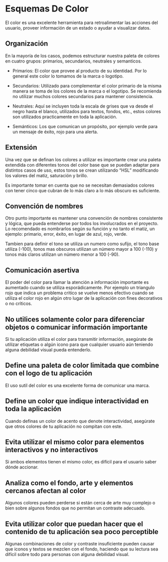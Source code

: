 # Esquemas De Color

El color es una excelente herramienta para retroalimentar las acciones del usuario, proveer información de un estado o ayudar a visualizar datos.

## Organización

En la mayoría de los casos, podemos estructurar nuestra paleta de colores en cuatro grupos: primarios, secundarios, neutrales y semanticos.

-   Primarios: El color que provee al producto de su identidad. Por lo general este color lo tomamos de la marca o logotipo.
    
-   Secundarios: Utilizado para complementar el color primario de la misma manera se toma de los colores de la marca o el logotipo. Se recomienda no utilizar muchos colores secundarios para mantener consistencia.
    
-   Neutrales: Aquí se incluyen toda la escala de grises que va desde el negro hasta el blanco, utilizados para textos, fondos, etc., estos colores son utilizados practicamente en toda la aplicación.
    
-   Semánticos: Los que comunican un propósito, por ejemplo verde para un mensaje de éxito, rojo para una alerta.
    

## Extensión

Una vez que se definan los colores a utilizar es importante crear una paleta extendida con diferentes tonos del color base que se puedan adaptar para distintos casos de uso, estos tonos se crean utilizando “HSL” modificando los valores del matiz, saturación y brillo.

Es importante tomar en cuenta que no se necesitan demasiados colores con tener cinco que cubran de lo más claro a lo más obscuro es suficiente.

## Convención de nombres

Otro punto importante es mantener una convención de nombres consistente y lógica, que pueda entenderse por todos los involucrados en el proyecto. Lo recomendado es nombrarlos según su función y no tanto el matiz, un ejemplo: primario, error, éxito, en lugar de azul, rojo, verde.

Tambien para definir el tono se utiliza un numero como sufijo, el tono base utiliza (-100), tonos mas obscuros utilizan un número mayor a 100 (-110) y tonos más claros utilizan un número menor a 100 (-90).

## Comunicación asertiva

El poder del color para llamar la atención a información importante es aumentado cuando se utiliza esporádicamente. Por ejemplo un triangulo rojo que indica un problema critico se vuelve menos efectivo cuando se utiliza el color rojo en algún otro lugar de la aplicación con fines decorativos o no críticos.

## No utilices solamente color para diferenciar objetos o comunicar información importante

Si tu aplicación utiliza el color para transmitir información, asegúrate de utilizar etiquetas o algún icono para que cualquier usuario aún teniendo alguna debilidad visual pueda entenderlo.

## Define una paleta de color limitada que combine con el logo de tu aplicación

El uso sutil del color es una excelente forma de comunicar una marca.

## Define un color que indique interactividad en toda la aplicación

Cuando definas un color de acento que denote interactividad, asegúrate que otros colores de tu aplicación no compitan con este.

## Evita utilizar el mismo color para elementos interactivos y no interactivos

Si ambos elementos tienen el mismo color, es difícil para el usuario saber dónde accionar.

## Analiza como el fondo, arte y elementos cercanos afectan al color

Algunos colores pueden perderse si están cerca de arte muy complejo o bien sobre algunos fondos que no permitan un contraste adecuado.

## Evita utilizar color que puedan hacer que el contenido de tu aplicación sea poco perceptible

Algunas combinaciones de color y contraste insuficiente pueden causar que iconos y textos se mezclen con el fondo, haciendo que su lectura sea difícil sobre todo para personas con alguna debilidad visual.
